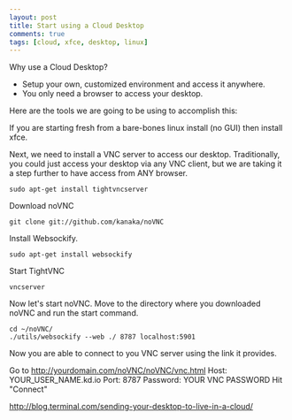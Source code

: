 ```yaml
---
layout: post
title: Start using a Cloud Desktop
comments: true
tags: [cloud, xfce, desktop, linux]
---
```


Why use a Cloud Desktop?

* Setup your own, customized environment and access it anywhere.
* You only need a browser to access your desktop.


Here are the tools we are going to be using to accomplish this:


If you are starting fresh from a bare-bones linux install (no GUI) then install
xfce.


Next, we need to install a VNC server to access our desktop. Traditionally, you
could just access your desktop via any VNC client, but we are taking it a step
further to have access from ANY browser.

```
sudo apt-get install tightvncserver
```

Download noVNC

```
git clone git://github.com/kanaka/noVNC
```

Install Websockify.

```
sudo apt-get install websockify
```



Start TightVNC

```
vncserver
```

Now let's start noVNC. Move to the directory where you downloaded noVNC and
run the start command.

```
cd ~/noVNC/
./utils/websockify --web ./ 8787 localhost:5901
```

Now you are able to connect to you VNC server using the link it provides.

Go to http://yourdomain.com/noVNC/noVNC/vnc.html
Host: YOUR_USER_NAME.kd.io
Port: 8787
Password: YOUR VNC PASSWORD
Hit "Connect"


http://blog.terminal.com/sending-your-desktop-to-live-in-a-cloud/
